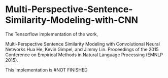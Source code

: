 # Multi-Perspective-Sentence-Similarity-Modeling-with-CNN

The Tensorflow implementation of the work,

Multi-Perspective Sentence Similarity Modeling with Convolutional Neural Networks
Hua He, Kevin Gimpel, and Jimmy Lin. Proceedings of the 2015 Conference on Empirical Methods in Natural Language Processing (EMNLP 2015).

This implementation is #NOT FINISHED
